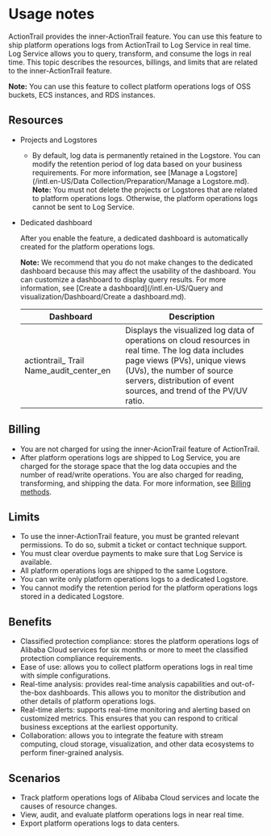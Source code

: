 # Usage notes

ActionTrail provides the inner-ActionTrail feature. You can use this feature to ship platform operations logs from ActionTrail to Log Service in real time. Log Service allows you to query, transform, and consume the logs in real time. This topic describes the resources, billings, and limits that are related to the inner-ActionTrail feature.

**Note:** You can use this feature to collect platform operations logs of OSS buckets, ECS instances, and RDS instances.

## Resources

-   Projects and Logstores

    -   By default, log data is permanently retained in the Logstore. You can modify the retention period of log data based on your business requirements. For more information, see [Manage a Logstore](/intl.en-US/Data Collection/Preparation/Manage a Logstore.md).
    **Note:** You must not delete the projects or Logstores that are related to platform operations logs. Otherwise, the platform operations logs cannot be sent to Log Service.

-   Dedicated dashboard

    After you enable the feature, a dedicated dashboard is automatically created for the platform operations logs.

    **Note:** We recommend that you do not make changes to the dedicated dashboard because this may affect the usability of the dashboard. You can customize a dashboard to display query results. For more information, see [Create a dashboard](/intl.en-US/Query and visualization/Dashboard/Create a dashboard.md).

    |Dashboard|Description|
    |---------|-----------|
    |actiontrail\_ Trail Name\_audit\_center\_en|Displays the visualized log data of operations on cloud resources in real time. The log data includes page views \(PVs\), unique views \(UVs\), the number of source servers, distribution of event sources, and trend of the PV/UV ratio.|


## Billing

-   You are not charged for using the inner-AcionTrail feature of ActionTrail.
-   After platform operations logs are shipped to Log Service, you are charged for the storage space that the log data occupies and the number of read/write operations. You are also charged for reading, transforming, and shipping the data. For more information, see [Billing methods](https://www.alibabacloud.com/product/log-service/pricing?spm=a3c0i.139163.9288850920.1.7690637avzyiqo).

## Limits

-   To use the inner-ActionTrail feature, you must be granted relevant permissions. To do so, submit a ticket or contact technique support.
-   You must clear overdue payments to make sure that Log Service is available.
-   All platform operations logs are shipped to the same Logstore.
-   You can write only platform operations logs to a dedicated Logstore.
-   You cannot modify the retention period for the platform operations logs stored in a dedicated Logstore.

## Benefits

-   Classified protection compliance: stores the platform operations logs of Alibaba Cloud services for six months or more to meet the classified protection compliance requirements.
-   Ease of use: allows you to collect platform operations logs in real time with simple configurations.
-   Real-time analysis: provides real-time analysis capabilities and out-of-the-box dashboards. This allows you to monitor the distribution and other details of platform operations logs.
-   Real-time alerts: supports real-time monitoring and alerting based on customized metrics. This ensures that you can respond to critical business exceptions at the earliest opportunity.
-   Collaboration: allows you to integrate the feature with stream computing, cloud storage, visualization, and other data ecosystems to perform finer-grained analysis.

## Scenarios

-   Track platform operations logs of Alibaba Cloud services and locate the causes of resource changes.
-   View, audit, and evaluate platform operations logs in near real time.
-   Export platform operations logs to data centers.

